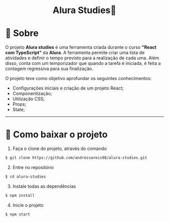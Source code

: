 <h1 align="center">Alura Studies📘</h1>

# 📃 Sobre

O projeto **Alura studies** é uma ferramenta criada durante o curso **"React com TypeScript"** da **Alura**. A ferramenta permite criar uma lista de atividades e definir o tempo previsto para a realização de cada uma. Além disso, conta com um temporizador que quando a tarefa é iniciada, é feita a contagem regressiva para sua finalização.

O projeto teve como objetivo aprofundar os seguintes conhecimentos:

- Configurações iniciais e criação de um projeto React;
- Componentização;
- Utilização CSS;
- Props;
- State;

---

# 🔌 Como baixar o projeto

1. Faça o clone do projeto, através do comando

```bash
$ git clone https://github.com/andressareis98/alura-studies.git
```

2. Entre no repositório

```bash
$ cd alura-studies
```

3. Instale todas as dependências

```bash
$ npm install
```

4. Inicie o projeto

```bash
$ npm start
```
